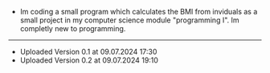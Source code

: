 - Im coding a small program which calculates the BMI from inviduals as a small project in my computer science module "programming I". Im completly new to programming.

----------------------------------------------

- Uploaded Version 0.1 at 09.07.2024 17:30
- Uploaded Version 0.2 at 09.07.2024 19:10
